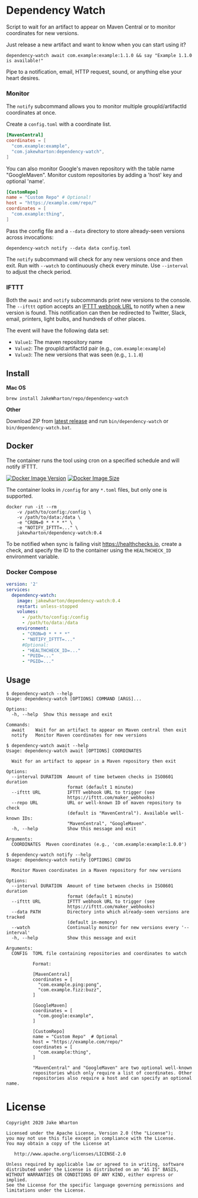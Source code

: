 # Dependency Watch

Script to wait for an artifact to appear on Maven Central or to monitor coordinates for new
versions.

Just release a new artifact and want to know when you can start using it?
```
dependency-watch await com.example:example:1.1.0 && say "Example 1.1.0 is available!"
```

Pipe to a notification, email, HTTP request, sound, or anything else your heart desires.

### Monitor

The `notify` subcommand allows you to monitor multiple groupId/artifactId coordinates at once.

Create a `config.toml` with a coordinate list.
```toml
[MavenCentral]
coordinates = [
  "com.example:example",
  "com.jakewharton:dependency-watch",
]
```

You can also monitor Google's maven repository with the table name "GoogleMaven".
Monitor custom repositories by adding a 'host' key and optional 'name'.

```toml
[CustomRepo]
name = "Custom Repo" # Optional!
host = "https://example.com/repo/"
coordinates = [
  "com.example:thing",
]
```

Pass the config file and a `--data` directory to store already-seen versions across invocations:
```
dependency-watch notify --data data config.toml
```

The `notify` subcommand will check for any new versions once and then exit.
Run with `--watch` to continuously check every minute. Use `--interval` to adjust the check period.

### IFTTT

Both the `await` and `notify` subcommands print new versions to the console. The `--ifttt` option
accepts an [IFTTT webhook URL](https://ifttt.com/maker_webhooks) to notify when a new version is
found. This notification can then be redirected to Twitter, Slack, email, printers,
light bulbs, and hundreds of other places.

The event will have the following data set:
 - `Value1`: The maven repository name
 - `Value2`: The groupId:artifactId pair (e.g., `com.example:example`)
 - `Value3`: The new versions that was seen (e.g., `1.1.0`)


## Install

**Mac OS**

```
brew install JakeWharton/repo/dependency-watch
```

**Other**

Download ZIP from [latest release](https://github.com/JakeWharton/dependency-watch/releases/latest) and
run `bin/dependency-watch` or `bin/dependency-watch.bat`.


## Docker

The container runs the tool using cron on a specified schedule and will notify IFTTT.

[![Docker Image Version](https://img.shields.io/docker/v/jakewharton/dependency-watch?sort=semver)][hub]
[![Docker Image Size](https://img.shields.io/docker/image-size/jakewharton/dependency-watch)][layers]

 [hub]: https://hub.docker.com/r/jakewharton/dependency-watch/
 [layers]: https://microbadger.com/images/jakewharton/dependency-watch

The container looks in `/config` for any `*.toml` files, but only one is supported.

```
docker run -it --rm
    -v /path/to/config:/config \
    -v /path/to/data:/data \
    -e "CRON=0 * * * *" \
    -e "NOTIFY_IFTTT=..." \
    jakewharton/dependency-watch:0.4
```

To be notified when sync is failing visit https://healthchecks.io, create a check, and specify
the ID to the container using the `HEALTHCHECK_ID` environment variable.

### Docker Compose

```yaml
version: '2'
services:
  dependency-watch:
    image: jakewharton/dependency-watch:0.4
    restart: unless-stopped
    volumes:
      - /path/to/config:/config
      - /path/to/data:/data
    environment:
      - "CRON=0 * * * *"
      - "NOTIFY_IFTTT=..."
      #Optional:
      - "HEALTHCHECK_ID=..."
      - "PUID=..."
      - "PGID=..."
```

## Usage

```
$ dependency-watch --help
Usage: dependency-watch [OPTIONS] COMMAND [ARGS]...

Options:
  -h, --help  Show this message and exit

Commands:
  await    Wait for an artifact to appear on Maven central then exit
  notify   Monitor Maven coordinates for new versions
```
```
$ dependency-watch await --help
Usage: dependency-watch await [OPTIONS] COORDINATES

  Wait for an artifact to appear in a Maven repository then exit

Options:
  --interval DURATION  Amount of time between checks in ISO8601 duration
                       format (default 1 minute)
  --ifttt URL          IFTTT webhook URL to trigger (see
                       https://ifttt.com/maker_webhooks)
  --repo URL           URL or well-known ID of maven repository to check
                       (default is "MavenCentral"). Available well-known IDs:
                       "MavenCentral", "GoogleMaven".
  -h, --help           Show this message and exit

Arguments:
  COORDINATES  Maven coordinates (e.g., 'com.example:example:1.0.0')
```
```
$ dependency-watch notify --help
Usage: dependency-watch notify [OPTIONS] CONFIG

  Monitor Maven coordinates in a Maven repository for new versions

Options:
  --interval DURATION  Amount of time between checks in ISO8601 duration
                       format (default 1 minute)
  --ifttt URL          IFTTT webhook URL to trigger (see
                       https://ifttt.com/maker_webhooks)
  --data PATH          Directory into which already-seen versions are tracked
                       (default in-memory)
  --watch              Continually monitor for new versions every '--interval'
  -h, --help           Show this message and exit

Arguments:
  CONFIG  TOML file containing repositories and coordinates to watch

          Format:

          [MavenCentral]
          coordinates = [
            "com.example.ping:pong",
            "com.example.fizz:buzz",
          ]

          [GoogleMaven]
          coordinates = [
            "com.google:example",
          ]

          [CustomRepo]
          name = "Custom Repo"  # Optional
          host = "https://example.com/repo/"
          coordinates = [
            "com.example:thing",
          ]

          "MavenCentral" and "GoogleMaven" are two optional well-known
          repositories which only require a list of coordinates. Other
          repositories also require a host and can specify an optional name.
```


# License

    Copyright 2020 Jake Wharton

    Licensed under the Apache License, Version 2.0 (the "License");
    you may not use this file except in compliance with the License.
    You may obtain a copy of the License at

       http://www.apache.org/licenses/LICENSE-2.0

    Unless required by applicable law or agreed to in writing, software
    distributed under the License is distributed on an "AS IS" BASIS,
    WITHOUT WARRANTIES OR CONDITIONS OF ANY KIND, either express or implied.
    See the License for the specific language governing permissions and
    limitations under the License.
